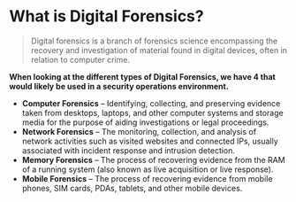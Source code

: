 # What is Digital Forensics?

>Digital forensics is a branch of forensics science encompassing the recovery and investigation of material found in digital devices, often in relation to computer crime.

**When looking at the different types of Digital Forensics, we have 4 that would likely be used in a security operations environment.**

- **Computer Forensics** – Identifying, collecting, and preserving evidence taken from desktops, laptops, and other computer systems and storage media for the purpose of aiding investigations or legal proceedings.
- **Network Forensics** – The monitoring, collection, and analysis of network activities such as visited websites and connected IPs, usually associated with incident response and intrusion detection.
- **Memory Forensics** – The process of recovering evidence from the RAM of a running system (also known as live acquisition or live response).
- **Mobile Forensics** – The process of recovering evidence from mobile phones, SIM cards, PDAs, tablets, and other mobile devices.